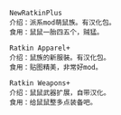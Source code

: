 ```
NewRatkinPlus  
介绍：派系mod萌鼠族。有汉化包。  
食用：鼠鼠一胎四五个，贼猛。
```

```
Ratkin Apparel+  
介绍：鼠族的新服裝。有汉化包。  
食用：贴图精美，非常好mod。
```

```
Ratkin Weapons+  
介绍：鼠鼠武器扩展，自带汉化。  
食用：给鼠鼠整多点装备吧。
```

